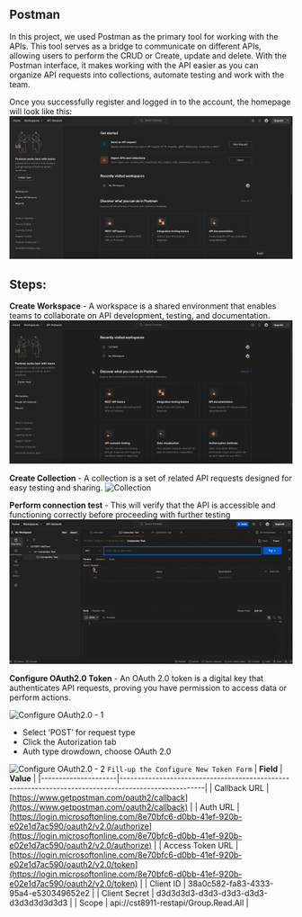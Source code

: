 Postman
---
In this project, we used Postman as the primary tool for working with the APIs. This tool serves as a bridge to communicate on different APIs, allowing users to perform the CRUD or Create, update and delete. With the Postman interface, it makes working with the API easier as you can organize API requests into collections, automate testing and work with the team.


Once you successfully register and logged in to the account, the homepage will look like this:
![Hompage](images/1-homepage.png)


Steps:
---
**Create Workspace** - A workspace is a shared environment that enables teams to collaborate on API development, testing, and documentation.
![Workspace](images/workspace.gif)

**Create Collection** - A collection is a set of related API requests designed for easy testing and sharing.
![Collection](images/collection.gif)

**Perform connection test** - This will verify that the API is accessible and functioning correctly before proceeding with further testing
![Connection Testing](images/Connection-Test.gif)

**Configure OAuth2.0 Token** - An OAuth 2.0 token is a digital key that authenticates API requests, proving you have permission to access data or perform actions.


![Configure OAuth2.0 - 1](images/auth1.gif)
+ Select ‘POST’ for request type
+ Click the Autorization tab
+ Auth type drowdown, choose OAuth 2.0


![Configure OAuth2.0 - 2](images/auth2.gif)
`Fill-up the Configure New Token Form`
| **Field**           | **Value**                                                                                           |
|---------------------|-----------------------------------------------------------------------------------------------------|
| Callback URL        | [https://www.getpostman.com/oauth2/callback](https://www.getpostman.com/oauth2/callback)             |
| Auth URL            | [https://login.microsoftonline.com/8e70bfc6-d0bb-41ef-920b-e02e1d7ac590/oauth2/v2.0/authorize](https://login.microsoftonline.com/8e70bfc6-d0bb-41ef-920b-e02e1d7ac590/oauth2/v2.0/authorize) |
| Access Token URL    | [https://login.microsoftonline.com/8e70bfc6-d0bb-41ef-920b-e02e1d7ac590/oauth2/v2.0/token](https://login.microsoftonline.com/8e70bfc6-d0bb-41ef-920b-e02e1d7ac590/oauth2/v2.0/token) |
| Client ID           | 38a0c582-fa83-4333-95a4-e530349652e2                                                                |
| Client Secret       | d3d3d3d3-d3d3-d3d3-d3d3-d3d3d3d3d3d3                                                           |
| Scope               | api://cst8911-restapi/Group.Read.All                                                                |




